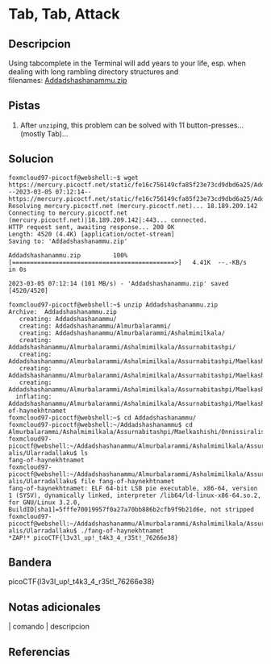 
# Tab, Tab, Attack

## Descripcion

Using tabcomplete in the Terminal will add years to your life, esp. when dealing with long rambling directory structures and filenames: [Addadshashanammu.zip](https://mercury.picoctf.net/static/fe16c756149cfa85f23e73cd9dbd6a25/Addadshashanammu.zip)

## Pistas

1. After `unzip`ing, this problem can be solved with 11 button-presses...(mostly Tab)...

## Solucion

```bash()
foxmcloud97-picoctf@webshell:~$ wget https://mercury.picoctf.net/static/fe16c756149cfa85f23e73cd9dbd6a25/Addadshashanammu.zip
--2023-03-05 07:12:14--  https://mercury.picoctf.net/static/fe16c756149cfa85f23e73cd9dbd6a25/Addadshashanammu.zip
Resolving mercury.picoctf.net (mercury.picoctf.net)... 18.189.209.142
Connecting to mercury.picoctf.net (mercury.picoctf.net)|18.189.209.142|:443... connected.
HTTP request sent, awaiting response... 200 OK
Length: 4520 (4.4K) [application/octet-stream]
Saving to: 'Addadshashanammu.zip'

Addadshashanammu.zip         100%[=============================================>]   4.41K  --.-KB/s    in 0s      

2023-03-05 07:12:14 (101 MB/s) - 'Addadshashanammu.zip' saved [4520/4520]

foxmcloud97-picoctf@webshell:~$ unzip Addadshashanammu.zip
Archive:  Addadshashanammu.zip
   creating: Addadshashanammu/
   creating: Addadshashanammu/Almurbalarammi/
   creating: Addadshashanammu/Almurbalarammi/Ashalmimilkala/
   creating: Addadshashanammu/Almurbalarammi/Ashalmimilkala/Assurnabitashpi/
   creating: Addadshashanammu/Almurbalarammi/Ashalmimilkala/Assurnabitashpi/Maelkashishi/
   creating: Addadshashanammu/Almurbalarammi/Ashalmimilkala/Assurnabitashpi/Maelkashishi/Onnissiralis/
   creating: Addadshashanammu/Almurbalarammi/Ashalmimilkala/Assurnabitashpi/Maelkashishi/Onnissiralis/Ularradallaku/
  inflating: Addadshashanammu/Almurbalarammi/Ashalmimilkala/Assurnabitashpi/Maelkashishi/Onnissiralis/Ularradallaku/fang-of-haynekhtnamet  
foxmcloud97-picoctf@webshell:~$ cd Addadshashanammu/
foxmcloud97-picoctf@webshell:~/Addadshashanammu$ cd Almurbalarammi/Ashalmimilkala/Assurnabitashpi/Maelkashishi/Onnissiralis/Ularradallaku/
foxmcloud97-picoctf@webshell:~/Addadshashanammu/Almurbalarammi/Ashalmimilkala/Assurnabitashpi/Maelkashishi/Onnissir
alis/Ularradallaku$ ls
fang-of-haynekhtnamet
foxmcloud97-picoctf@webshell:~/Addadshashanammu/Almurbalarammi/Ashalmimilkala/Assurnabitashpi/Maelkashishi/Onnissir
alis/Ularradallaku$ file fang-of-haynekhtnamet 
fang-of-haynekhtnamet: ELF 64-bit LSB pie executable, x86-64, version 1 (SYSV), dynamically linked, interpreter /lib64/ld-linux-x86-64.so.2, for GNU/Linux 3.2.0, BuildID[sha1]=5fffe70019957f0a27a70bb886b2cfb9f9b21d6e, not stripped
foxmcloud97-picoctf@webshell:~/Addadshashanammu/Almurbalarammi/Ashalmimilkala/Assurnabitashpi/Maelkashishi/Onnissir
alis/Ularradallaku$ ./fang-of-haynekhtnamet 
*ZAP!* picoCTF{l3v3l_up!_t4k3_4_r35t!_76266e38}
```

## Bandera

picoCTF{l3v3l_up!_t4k3_4_r35t!_76266e38}

## Notas adicionales

| comando | descripcion

## Referencias
